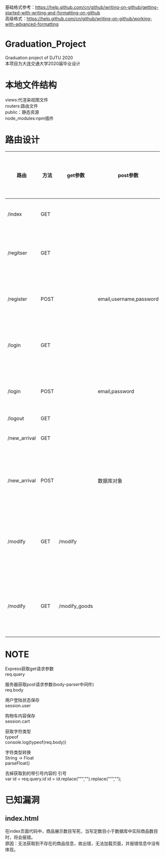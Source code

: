 基础格式参考：https://help.github.com/cn/github/writing-on-github/getting-started-with-writing-and-formatting-on-github  
高级格式：https://help.github.com/cn/github/writing-on-github/working-with-advanced-formatting  
# Graduation_Project
Graduation project of DJTU 2020  
本项目为大连交通大学2020届毕业设计  
  
# 本地文件结构
views:代渲染视图文件  
routers:路由文件  
public：静态资源  
node_modules:npm插件  
  
# 路由设计  
| 路由         | 方法 | get参数       | post参数                | 是否需要登录 | 备注               |
| ------------ | ---- | ------------- | ----------------------- | ------------ | ------------------ |
| /index       | GET  |               |                         |              | 渲染首页           |
| /regitser    | GET  |               |                         |              | 渲染注册页面       |
| /register    | POST |               | email,username,password |              | 处理注册请求       |
| /login       | GET  |               |                         |              | 渲染登陆页面       |
| /login       | POST |               | email,password          |              | 处理登陆请求       |
| /logout      | GET  |               |                         |              |                    | 处理退出请求 |
| /new_arrival | GET  |               |                         |              | 新货上架           |
| /new_arrival | POST |               | 数据库对象              |              | 存放新产品信息     |
| /modify      | GET  | /modify       |                         |              | 渲染待修改列表页面 |
| /modify      | GET  | /modify_goods |                         |              | 渲染修改详情页面   |

  
# NOTE
Express获取get请求参数  
req.query  

服务器获取post请求参数(body-parser中间件)  
req.body  

用户登陆状态保存  
session.user  

购物车内容保存  
session.cart  

获取字符类型  
typeof  
console.log(typeof(req.body))  

字符类型转换  
String -> Float  
parseFloat()  

去掉获取到的带引号内容的 引号  
var id = req.query.id
    id = id.replace("\"","").replace("\"","");  

# 已知漏洞  
## index.html  
在index页面代码中，商品展示数目写死，当写定数目小于数据库中实际商品数目时，将会报错。  
原因：无法获取到不存在的商品信息，故出错，无法加载页面，并报错信息中没有体现。  
